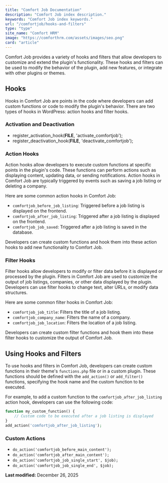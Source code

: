 ```yaml
---
title: "Comfort Job Documentation"
description: "Comfort Job index description."
keywords: "Comfort Job index keywords."
url: "/comfortjob/hooks-and-filters"
type: "type"
site_name: "Comfort HRM"
image: "https://comforthrm.com/assets/images/seo.png"
card: "article"
---
```



Comfort Job provides a variety of hooks and filters that allow developers to customize and extend the plugin's functionality. These hooks and filters can be used to modify the behavior of the plugin, add new features, or integrate with other plugins or themes.

## Hooks

Hooks in Comfort Job are points in the code where developers can add custom functions or code to modify the plugin's behavior. There are two types of hooks in WordPress: action hooks and filter hooks.

### Activation and Deactivation

- register_activation_hook(__FILE__, 'activate_comfortjob');
- register_deactivation_hook(__FILE__, 'deactivate_comfortjob');

### Action Hooks

Action hooks allow developers to execute custom functions at specific points in the plugin's code. These functions can perform actions such as displaying content, updating data, or sending notifications. Action hooks in Comfort Job are typically triggered by events such as saving a job listing or deleting a company.

Here are some common action hooks in Comfort Job:

- `comfortjob_before_job_listing`: Triggered before a job listing is displayed on the frontend.
- `comfortjob_after_job_listing`: Triggered after a job listing is displayed on the frontend.
- `comfortjob_job_saved`: Triggered after a job listing is saved in the database.

Developers can create custom functions and hook them into these action hooks to add new functionality to Comfort Job.

### Filter Hooks

Filter hooks allow developers to modify or filter data before it is displayed or processed by the plugin. Filters in Comfort Job are used to customize the output of job listings, companies, or other data displayed by the plugin. Developers can use filter hooks to change text, alter URLs, or modify data structures.

Here are some common filter hooks in Comfort Job:

- `comfortjob_job_title`: Filters the title of a job listing.
- `comfortjob_company_name`: Filters the name of a company.
- `comfortjob_job_location`: Filters the location of a job listing.

Developers can create custom filter functions and hook them into these filter hooks to customize the output of Comfort Job.

## Using Hooks and Filters

To use hooks and filters in Comfort Job, developers can create custom functions in their theme's `functions.php` file or in a custom plugin. These functions should be defined with the `add_action()` or `add_filter()` functions, specifying the hook name and the custom function to be executed.

For example, to add a custom function to the `comfortjob_after_job_listing` action hook, developers can use the following code:

```php
function my_custom_function() {
    // Custom code to be executed after a job listing is displayed
}
add_action('comfortjob_after_job_listing');
```

### Custom Actions

- `do_action('comfortjob_before_main_content');`
- `do_action('comfortjob_after_main_content');`
- `do_action('comfortjob_job_single_start', $job);`
- `do_action('comfortjob_job_single_end', $job);`


**Last modified:** December 26, 2025